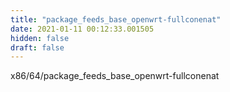 ```yaml
---
title: "package_feeds_base_openwrt-fullconenat"
date: 2021-01-11 00:12:33.001505
hidden: false
draft: false
---
```


x86/64/package_feeds_base_openwrt-fullconenat

